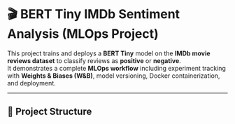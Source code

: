 # 🎬 BERT Tiny IMDb Sentiment Analysis (MLOps Project)

This project trains and deploys a **BERT Tiny** model on the **IMDb movie reviews dataset** to classify reviews as **positive** or **negative**.  
It demonstrates a complete **MLOps workflow** including experiment tracking with **Weights & Biases (W&B)**, model versioning, Docker containerization, and deployment.

---

## 📁 Project Structure

